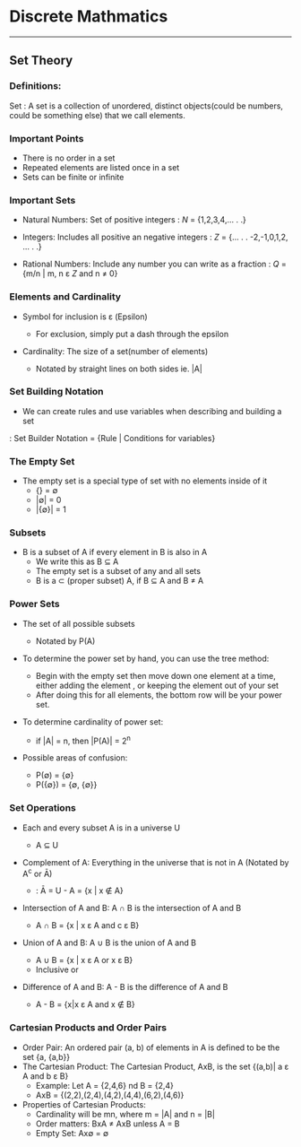 # Discrete Mathmatics

---

## Set Theory

### Definitions:
Set
: A set is a collection of unordered, distinct objects(could be numbers, could be something else) that we call elements.

### Important Points
- There is no order in a set
- Repeated elements are listed once in a set
- Sets can be finite or infinite

### Important Sets
- Natural Numbers: Set of positive integers
: *N* = {1,2,3,4,... . .}

- Integers: Includes all positive an negative integers
: *Z* = {... . . -2,-1,0,1,2, ... . .}

- Rational Numbers: Include any number you can write as a fraction
: *Q* = {m/n | m, n ε *Z* and n ≠ 0}

### Elements and Cardinality
- Symbol for inclusion is ε (Epsilon)
  * For exclusion, simply put a dash through the epsilon

- Cardinality: The size of a set(number of elements)
  * Notated by straight lines on both sides ie. |A|

### Set Building Notation
- We can create rules and use variables when describing and building a set

: Set Builder Notation = {Rule | Conditions for variables}

### The Empty Set
- The empty set is a special type of set with no elements inside of it
  * {} = ∅
  * |∅| = 0
  * |{∅}| = 1

### Subsets
- B is a subset of A if every element in B is also in A
  * We write this as B ⊆ A
  * The empty set is a subset of any and all sets
  * B is a ⊂ (proper subset) A, if B ⊆ A and B ≠ A

### Power Sets
- The set of all possible subsets
  * Notated by P(A)

- To determine the power set by hand, you can use the tree method:
  * Begin with the empty set then move down one element at a time, either adding the element , or keeping the element out of your set
  * After doing this for all elements, the bottom row will be your power set.

- To determine cardinality of power set:
  * if |A| = n, then |P(A)| = 2<sup>n</sup>

- Possible areas of confusion:
  * P(∅) = {∅}
  * P({∅}) = {∅, {∅}}

### Set Operations
- Each and every subset A is in a universe U
  * A ⊆ U

- Complement of A: Everything in the universe that is not in A (Notated by A<sup>c</sup> or Ā)
  * : Ā = U - A = {x | x ∉ A}

- Intersection of A and B: A ∩ B is the intersection of A and B
  * A ∩ B = {x | x ε A and c ε B}

- Union of A and B: A ∪ B is the union of A and B
  * A ∪ B = {x | x ε A or x ε B}
  * Inclusive or

- Difference of A and B: A - B is the difference of A and B
  * A - B = {x|x ε A and x ∉ B}

### Cartesian Products and Order Pairs
- Order Pair: An ordered pair (a, b) of elements in A is defined to be the set {a, {a,b}}
- The Cartesian Product: The Cartesian Product, AxB, is the set {(a,b)| a ε A and b ε B}
  * Example: Let A = {2,4,6} nd B = {2,4}
  * AxB = {(2,2),(2,4),(4,2),(4,4),(6,2),(4,6)}
- Properties of Cartesian Products:
  * Cardinality will be mn, where m = |A| and n = |B|
  * Order matters: BxA ≠ AxB unless A = B  
  * Empty Set: Ax∅ = ∅


  
